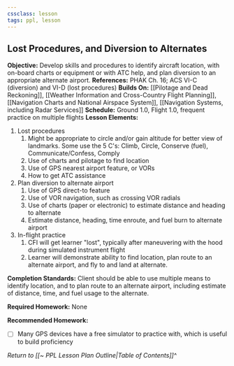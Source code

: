 ```yaml
---
cssclass: lesson
tags: ppl, lesson
---
```

## Lost Procedures, and Diversion to Alternates

**Objective:** Develop skills and procedures to identify aircraft location, with on-board charts or equipment or with ATC help, and plan diversion to an appropriate alternate airport.
**References:** PHAK Ch. 16; ACS VI-C (diversion) and VI-D (lost procedures)
**Builds On:** [[Pilotage and Dead Reckoning]], [[Weather Information and Cross-Country Flight Planning]], [[Navigation Charts and National Airspace System]], [[Navigation Systems, including Radar Services]]
**Schedule:** Ground 1.0, Flight 1.0, frequent practice on multiple flights
**Lesson Elements:**
1. Lost procedures
	1. Might be appropriate to circle and/or gain altitude for better view of landmarks. Some use the 5 C's: Climb, Circle, Conserve (fuel), Communicate/Confess, Comply
	2. Use of charts and pilotage to find location
	3. Use of GPS nearest airport feature, or VORs
	4. How to get ATC assistance
2. Plan diversion to alternate airport
	1. Use of GPS direct-to feature
	2. Use of VOR navigation, such as crossing VOR radials
	3. Use of charts (paper or electronic) to estimate distance and heading to alternate
	4. Estimate distance, heading, time enroute, and fuel burn to alternate airport
3. In-flight practice
	1. CFI will get learner "lost", typically after maneuvering with the hood during simulated instrument flight
	2. Learner will demonstrate ability to find location, plan route to an alternate airport, and fly to and land at alternate.

**Completion Standards:** Client should be able to use multiple means to identify location, and to plan route to an alternate airport, including estimate of distance, time, and fuel usage to the alternate.

**Required Homework:** None

**Recommended Homework:** 
- [ ] Many GPS devices have a free simulator to practice with, which is useful to build proficiency

*Return to [[~ PPL Lesson Plan Outline|Table of Contents]]^*